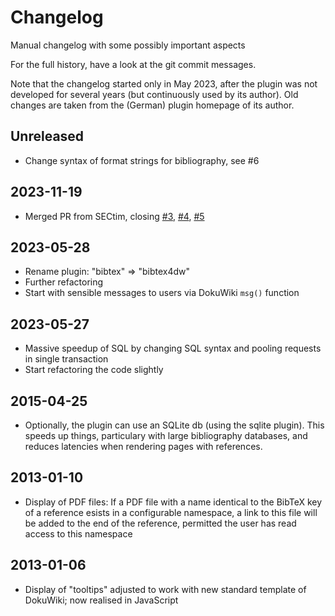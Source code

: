 # Changelog

Manual changelog with some possibly important aspects

For the full history, have a look at the git commit messages.

Note that the changelog started only in May 2023, after the plugin was not developed for several years (but continuously used by its author). Old changes are taken from the (German) plugin homepage of its author.

## Unreleased

* Change syntax of format strings for bibliography, see #6

## 2023-11-19

* Merged PR from SECtim, closing [#3](https://github.com/tillbiskup/dokuwiki-bibtex/issues/3), [#4](https://github.com/tillbiskup/dokuwiki-bibtex/issues/4), [#5](https://github.com/tillbiskup/dokuwiki-bibtex/issues/5)

## 2023-05-28

* Rename plugin: "bibtex" => "bibtex4dw"
* Further refactoring
* Start with sensible messages to users via DokuWiki ``msg()`` function

## 2023-05-27

* Massive speedup of SQL by changing SQL syntax and pooling requests in single transaction
* Start refactoring the code slightly


## 2015-04-25

* Optionally, the plugin can use an SQLite db (using the sqlite plugin). This speeds up things, particulary with large bibliography databases, and reduces latencies when rendering pages with references.


## 2013-01-10

* Display of PDF files: If a PDF file with a name identical to the BibTeX key of a reference esists in a configurable namespace, a link to this file will be added to the end of the reference, permitted the user has read access to this namespace


## 2013-01-06

* Display of "tooltips" adjusted to work with new standard template of DokuWiki; now realised in JavaScript
